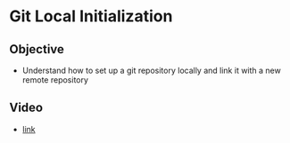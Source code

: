 # Git Local Initialization

## Objective
* Understand how to set up a git repository locally and link it with a new remote repository

## Video
* [link](https://revaturetech.sharepoint.com/:v:/s/220919-Reston-JavaReactAWS/EbumLX0JT4lGvY3em6RVd3cBWxmxe5yuX1hp6LGEe7QMTw?e=lihQzo)